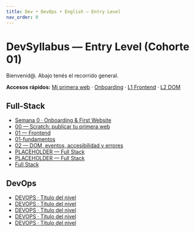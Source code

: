 ```yaml
---
title: Dev • DevOps • English — Entry Level
nav_order: 0
---
```

# DevSyllabus — Entry Level (Cohorte 01)

Bienvenid@. Abajo tenés el recorrido general.

**Accesos rápidos:** [Mi primera web](/public/) · [Onboarding](/fullstack/00-onboarding/) · [L1 Frontend](/fullstack/01-frontend/) · [L2 DOM](/fullstack/02-dom/)


## Full-Stack

- [Semana 0 · Onboarding & First Website](/fullstack/00-onboarding/)
- [00 — Scratch: publicar tu primera web](/fullstack/00-scratch/)
- [01 — Frontend](/fullstack/01-frontend/)
- [01-fundamentos](/fullstack/01-fundamentos/)
- [02 — DOM, eventos, accesibilidad y errores](/fullstack/02-dom/)
- [PLACEHOLDER — Full Stack](/fullstack/03-mid1/)
- [PLACEHOLDER — Full Stack](/fullstack/04-mid2/)
- [Full Stack](/fullstack/index/)


## DevOps

- [DEVOPS · Título del nivel](/devops/l0-scratch/)
- [DEVOPS · Título del nivel](/devops/l1-starter/)
- [DEVOPS · Título del nivel](/devops/l2-builder/)
- [DEVOPS · Título del nivel](/devops/l3-advanced/)
- [DEVOPS · Título del nivel](/devops/l4-pro/)

